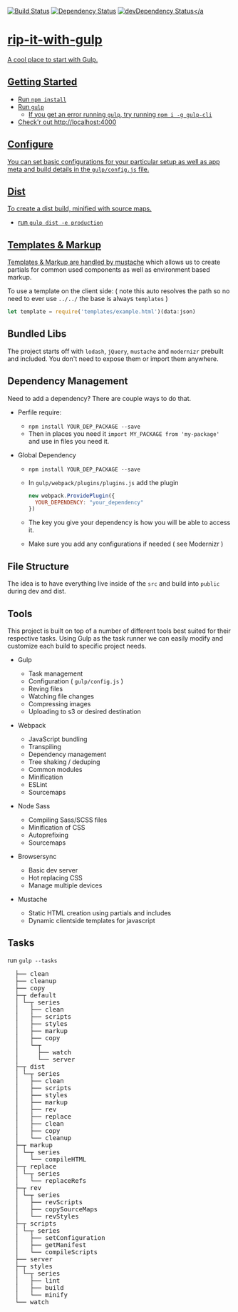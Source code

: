 <a href="https://travis-ci.org/legworkstudio/rip-it-with-gulp.svg?branch=master"><img src="https://travis-ci.org/legworkstudio/rip-it-with-gulp.svg?branch=master.svg" alt="Build Status"></a>
<a href="https://david-dm.org/legworkstudio/rip-it-with-gulp.svg?branch=master"><img src="https://david-dm.org/legworkstudio/rip-it-with-gulp.svg?branch=master.svg" alt="Dependency Status"></a>
<a href="https://david-dm.org/legworkstudio/rip-it-with-gulp.svg?branch=master/?type=dev"><img src="https://david-dm.org/legworkstudio/rip-it-with-gulp.svg?branch=master/dev-status.svg" alt="devDependency Status"></a

# rip-it-with-gulp
A cool place to start with Gulp.

## Getting Started
- Run `npm install`
- Run `gulp`
  - If you get an error running `gulp`, try running `npm i -g gulp-cli`
- Check'r out http://localhost:4000

## Configure
You can set basic configurations for your particular setup as well as app meta and build details in the `gulp/config.js` file.

## Dist
To create a dist build, minified with source maps.
- run `gulp dist -e production`

## Templates & Markup
Templates & Markup are handled by [mustache](https://mustache.github.io/) which allows us to create partials for common used components as well as environment based markup.

To use a template on the client side: ( note this auto resolves the path so no need to ever use `../../` the base is always `templates` )
```javascript
let template = require('templates/example.html')(data:json)
```

## Bundled Libs
The project starts off with `lodash`, `jQuery`, `mustache` and `modernizr` prebuilt and included. You don't need to expose them or import them anywhere.

## Dependency Management
Need to add a dependency? There are couple ways to do that.
  - Perfile require:
    - `npm install YOUR_DEP_PACKAGE --save`
    - Then in places you need it `import MY_PACKAGE from 'my-package'` and use in files you need it.

  - Global Dependency
    - `npm install YOUR_DEP_PACKAGE --save`
    - In `gulp/webpack/plugins/plugins.js` add the plugin

      ```javascript
      new webpack.ProvidePlugin({
        YOUR_DEPENDENCY: "your_dependency"
      })
      ```
    - The key you give your dependency is how you will be able to access it.
    - Make sure you add any configurations if needed ( see Modernizr )


## File Structure
The idea is to have everything live inside of the `src` and build into `public` during dev and dist.

## Tools
This project is built on top of a number of different tools best suited for their respective tasks. Using Gulp as the task runner we can easily modify and customize each build to specific project needs.

- Gulp
  - Task management
  - Configuration ( `gulp/config.js` )
  - Reving files
  - Watching file changes
  - Compressing images
  - Uploading to s3 or desired destination

- Webpack
  - JavaScript bundling
  - Transpiling
  - Dependency management
  - Tree shaking / deduping
  - Common modules
  - Minification
  - ESLint
  - Sourcemaps

- Node Sass
  - Compiling Sass/SCSS files
  - Minification of CSS
  - Autoprefixing
  - Sourcemaps

- Browsersync
  - Basic dev server
  - Hot replacing CSS
  - Manage multiple devices

- Mustache
  - Static HTML creation using partials and includes
  - Dynamic clientside templates for javascript

## Tasks
run `gulp --tasks`
<pre>
  ├── clean
  ├── cleanup
  ├── copy
  ├─┬ default
  │ └─┬ series
  │   ├── clean
  │   ├── scripts
  │   ├── styles
  │   ├── markup
  │   ├── copy
  │   └─┬ <parallel>
  │     ├── watch
  │     └── server
  ├─┬ dist
  │ └─┬ series
  │   ├── clean
  │   ├── scripts
  │   ├── styles
  │   ├── markup
  │   ├── rev
  │   ├── replace
  │   ├── clean
  │   ├── copy
  │   └── cleanup
  ├─┬ markup
  │ └─┬ series
  │   └── compileHTML
  ├─┬ replace
  │ └─┬ series
  │   └── replaceRefs
  ├─┬ rev
  │ └─┬ series
  │   ├── revScripts
  │   ├── copySourceMaps
  │   └── revStyles
  ├─┬ scripts
  │ └─┬ series
  │   ├── setConfiguration
  │   ├── getManifest
  │   └── compileScripts
  ├── server
  ├─┬ styles
  │ └─┬ series
  │   ├── lint
  │   ├── build
  │   └── minify
  └── watch
</pre>
